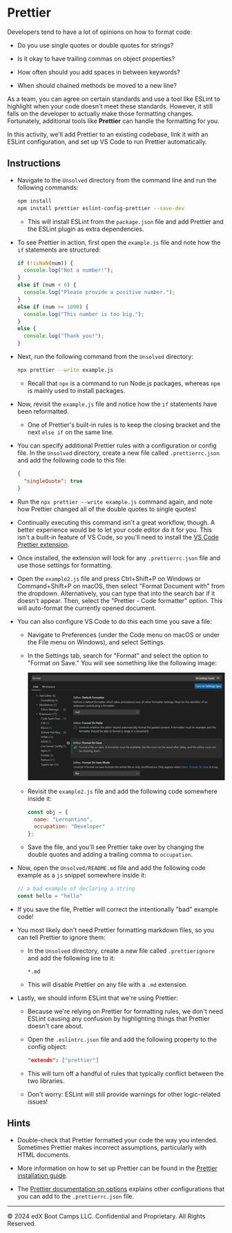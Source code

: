 # Prettier

Developers tend to have a lot of opinions on how to format code:

* Do you use single quotes or double quotes for strings?

* Is it okay to have trailing commas on object properties?

* How often should you add spaces in between keywords?

* When should chained methods be moved to a new line?

As a team, you can agree on certain standards and use a tool like ESLint to highlight when your code doesn't meet these standards. However, it still falls on the developer to actually make those formatting changes. Fortunately, additional tools like **Prettier** can handle the formatting for you.

In this activity, we'll add Prettier to an existing codebase, link it with an ESLint configuration, and set up VS Code to run Prettier automatically.

## Instructions

* Navigate to the `Unsolved` directory from the command line and run the following commands:

  ```bash
  npm install
  npm install prettier eslint-config-prettier --save-dev
  ```

  * This will install ESLint from the `package.json` file and add Prettier and the ESLint plugin as extra dependencies.

* To see Prettier in action, first open the `example.js` file and note how the `if` statements are structured:

  ```js
  if (!isNaN(num)) {
    console.log("Not a number!");
  }
  else if (num < 0) {
    console.log("Please provide a positive number.");
  }
  else if (num >= 1000) {
    console.log("This number is too big.");
  }
  else {
    console.log("Thank you!");
  }
  ```

* Next, run the following command from the `Unsolved` directory:

  ```bash
  npx prettier --write example.js
  ```

  * Recall that `npx` is a command to run Node.js packages, whereas `npm` is mainly used to install packages.

* Now, revisit the `example.js` file and notice how the `if` statements have been reformatted.

  * One of Prettier's built-in rules is to keep the closing bracket and the next `else if` on the same line.

* You can specify additional Prettier rules with a configuration or config file. In the `Unsolved` directory, create a new file called `.prettierrc.json` and add the following code to this file:

  ```json
  {
    "singleQuote": true
  }
  ```

* Run the `npx prettier --write example.js` command again, and note how Prettier changed all of the double quotes to single quotes!

* Continually executing this command isn't a great workflow, though. A better experience would be to let your code editor do it for you. This isn't a built-in feature of VS Code, so you'll need to install the [VS Code Prettier extension](https://marketplace.visualstudio.com/items?itemName=esbenp.prettier-vscode).

* Once installed, the extension will look for any `.prettierrc.json` file and use those settings for formatting. 

* Open the `example2.js` file and press Ctrl+Shift+P on Windows or Command+Shift+P on macOS, then select "Format Document with" from the dropdown. Alternatively, you can type that into the search bar if it doesn't appear. Then, select the "Prettier - Code formatter" option. This will auto-format the currently opened document.

* You can also configure VS Code to do this each time you save a file:

  * Navigate to Preferences (under the Code menu on macOS or under the File menu on Windows), and select Settings.
    
  * In the Settings tab, search for "Format" and select the option to "Format on Save." You will see something like the following image:

    ![In the VS Code Settings tab, the Format on Save option is selected.](./Images/01-format-on-save.png)

  * Revisit the `example2.js` file and add the following code somewhere inside it:

    ```js
    const obj = {
      name: "Lernantino",
      occupation: "Developer"
    };
    ```

  * Save the file, and you'll see Prettier take over by changing the double quotes and adding a trailing comma to `occupation`.

* Now, open the `Unsolved/README.md` file and add the following code example as a `js` snippet somewhere inside it:

  ```js
  // a bad example of declaring a string
  const hello = "hello"
  ```

* If you save the file, Prettier will correct the intentionally "bad" example code!

* You most likely don't need Prettier formatting markdown files, so you can tell Prettier to ignore them:

  * In the `Unsolved` directory, create a new file called `.prettierignore` and add the following line to it:

    ```text
    *.md
    ```

  * This will disable Prettier on any file with a `.md` extension.

* Lastly, we should inform ESLint that we're using Prettier:

  * Because we're relying on Prettier for formatting rules, we don't need ESLint causing any confusion by highlighting things that Prettier doesn't care about.

  * Open the `.eslintrc.json` file and add the following property to the config object:

    ```json
    "extends": ["prettier"]
    ```

  * This will turn off a handful of rules that typically conflict between the two libraries.
  
  * Don't worry: ESLint will still provide warnings for other logic-related issues!

## Hints

* Double-check that Prettier formatted your code the way you intended. Sometimes Prettier makes incorrect assumptions, particularly with HTML documents.

* More information on how to set up Prettier can be found in the [Prettier installation guide](https://prettier.io/docs/en/install.html).

* The [Prettier documentation on options](https://prettier.io/docs/en/options.html) explains other configurations that you can add to the `.prettierrc.json` file.

---
© 2024 edX Boot Camps LLC. Confidential and Proprietary. All Rights Reserved.
